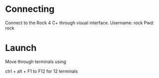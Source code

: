 # Connecting

Connect to the Rock 4 C+ through visual interface. 
Username: rock 
Pwd: rock

# Launch

Move through terminals using 

ctrl + alt + F1 to F12 for 12 terminals
